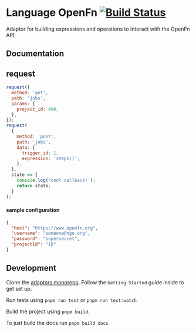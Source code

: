 # Language OpenFn [![Build Status](https://travis-ci.org/OpenFn/language-openfn.svg?branch=master)](https://travis-ci.org/OpenFn/language-openfn)

Adaptor for building expressions and operations to interact with the OpenFn API.

## Documentation

## request

```js
request({
  method: 'get',
  path: 'jobs',
  params: {
    project_id: 490,
  },
});
request(
  {
    method: 'post',
    path: 'jobs',
    data: {
      trigger_id: 1,
      expression: 'steps()',
    },
  },
  state => {
    console.log('cool callback!');
    return state;
  }
);
```

#### sample configuration

```json
{
  "host": "https://www.openfn.org",
  "username": "someone@ngo.org",
  "password": "supersecret",
  "projectId": "ID"
}
```

## Development

Clone the [adaptors monorepo](https://github.com/OpenFn/adaptors). Follow the
`Getting Started` guide inside to get set up.

Run tests using `pnpm run test` or `pnpm run test:watch`

Build the project using `pnpm build`.

To just build the docs run `pnpm build docs`
